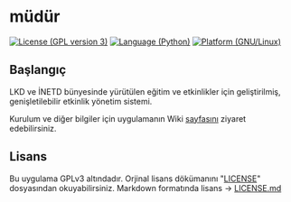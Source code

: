 # müdür
[![License (GPL version 3)](https://img.shields.io/badge/license-GNU%20GPL%20version%203-red.svg?style=flat-square)](https://www.gnu.org/licenses/gpl-3.0.en.html) [![Language (Python)](https://img.shields.io/badge/powered_by-Python-blue.svg?style=flat-square)](https://www.python.org/) [![Platform (GNU/Linux)](https://img.shields.io/badge/platform-GNU/Linux-yellow.svg?style=flat-square)](http://www.kernel.org)

## Başlangıç

LKD ve İNETD bünyesinde yürütülen eğitim ve etkinlikler için geliştirilmiş, genişletilebilir etkinlik yönetim sistemi.

Kurulum ve diğer bilgiler için uygulamanın Wiki [sayfasını](https://git.linux.org.tr/lkd-ab/mudur/wiki/Ana+Sayfa) ziyaret edebilirsiniz.

## Lisans
Bu uygulama GPLv3 altındadır. Orjinal lisans dökümanını "[LICENSE](https://git.linux.org.tr/lkd-ab/mudur/src/master/LICENSE)" dosyasından okuyabilirsiniz.
Markdown formatında lisans -> [LICENSE.md](https://git.linux.org.tr/lkd-ab/mudur/src/master/LICENSE.md)
